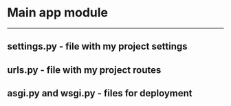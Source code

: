 # Main app module
___

## settings.py - file with my project settings

## urls.py - file with my project routes

## asgi.py and wsgi.py - files for deployment 

